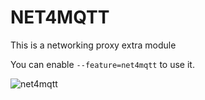 # NET4MQTT

This is a networking proxy extra module

You can enable `--feature=net4mqtt` to use it.

![net4mqtt](/net4mqtt.excalidraw.svg)

